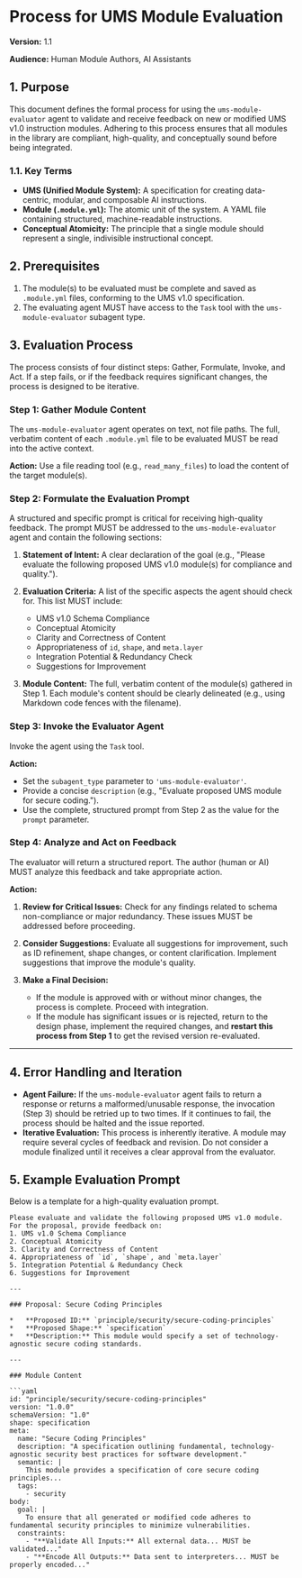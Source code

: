 # Process for UMS Module Evaluation

**Version:** 1.1

**Audience:** Human Module Authors, AI Assistants

## 1. Purpose

This document defines the formal process for using the `ums-module-evaluator` agent to validate and receive feedback on new or modified UMS v1.0 instruction modules. Adhering to this process ensures that all modules in the library are compliant, high-quality, and conceptually sound before being integrated.

### 1.1. Key Terms

*   **UMS (Unified Module System):** A specification for creating data-centric, modular, and composable AI instructions.
*   **Module (`.module.yml`):** The atomic unit of the system. A YAML file containing structured, machine-readable instructions.
*   **Conceptual Atomicity:** The principle that a single module should represent a single, indivisible instructional concept.

## 2. Prerequisites

1.  The module(s) to be evaluated must be complete and saved as `.module.yml` files, conforming to the UMS v1.0 specification.
2.  The evaluating agent MUST have access to the `Task` tool with the `ums-module-evaluator` subagent type.

## 3. Evaluation Process

The process consists of four distinct steps: Gather, Formulate, Invoke, and Act. If a step fails, or if the feedback requires significant changes, the process is designed to be iterative.

### Step 1: Gather Module Content

The `ums-module-evaluator` agent operates on text, not file paths. The full, verbatim content of each `.module.yml` file to be evaluated MUST be read into the active context.

**Action:** Use a file reading tool (e.g., `read_many_files`) to load the content of the target module(s).

### Step 2: Formulate the Evaluation Prompt

A structured and specific prompt is critical for receiving high-quality feedback. The prompt MUST be addressed to the `ums-module-evaluator` agent and contain the following sections:

1.  **Statement of Intent:** A clear declaration of the goal (e.g., "Please evaluate the following proposed UMS v1.0 module(s) for compliance and quality.").

2.  **Evaluation Criteria:** A list of the specific aspects the agent should check for. This list MUST include:
    *   UMS v1.0 Schema Compliance
    *   Conceptual Atomicity
    *   Clarity and Correctness of Content
    *   Appropriateness of `id`, `shape`, and `meta.layer`
    *   Integration Potential & Redundancy Check
    *   Suggestions for Improvement

3.  **Module Content:** The full, verbatim content of the module(s) gathered in Step 1. Each module's content should be clearly delineated (e.g., using Markdown code fences with the filename).

### Step 3: Invoke the Evaluator Agent

Invoke the agent using the `Task` tool.

**Action:**

*   Set the `subagent_type` parameter to `'ums-module-evaluator'`.
*   Provide a concise `description` (e.g., "Evaluate proposed UMS module for secure coding.").
*   Use the complete, structured prompt from Step 2 as the value for the `prompt` parameter.

### Step 4: Analyze and Act on Feedback

The evaluator will return a structured report. The author (human or AI) MUST analyze this feedback and take appropriate action.

**Action:**

1.  **Review for Critical Issues:** Check for any findings related to schema non-compliance or major redundancy. These issues MUST be addressed before proceeding.

2.  **Consider Suggestions:** Evaluate all suggestions for improvement, such as ID refinement, shape changes, or content clarification. Implement suggestions that improve the module's quality.

3.  **Make a Final Decision:**
    *   If the module is approved with or without minor changes, the process is complete. Proceed with integration.
    *   If the module has significant issues or is rejected, return to the design phase, implement the required changes, and **restart this process from Step 1** to get the revised version re-evaluated.

---

## 4. Error Handling and Iteration

*   **Agent Failure:** If the `ums-module-evaluator` agent fails to return a response or returns a malformed/unusable response, the invocation (Step 3) should be retried up to two times. If it continues to fail, the process should be halted and the issue reported.
*   **Iterative Evaluation:** This process is inherently iterative. A module may require several cycles of feedback and revision. Do not consider a module finalized until it receives a clear approval from the evaluator.

## 5. Example Evaluation Prompt

Below is a template for a high-quality evaluation prompt.

```text
Please evaluate and validate the following proposed UMS v1.0 module. For the proposal, provide feedback on:
1. UMS v1.0 Schema Compliance
2. Conceptual Atomicity
3. Clarity and Correctness of Content
4. Appropriateness of `id`, `shape`, and `meta.layer`
5. Integration Potential & Redundancy Check
6. Suggestions for Improvement

---

### Proposal: Secure Coding Principles

*   **Proposed ID:** `principle/security/secure-coding-principles`
*   **Proposed Shape:** `specification`
*   **Description:** This module would specify a set of technology-agnostic secure coding standards.

---

### Module Content

```yaml
id: "principle/security/secure-coding-principles"
version: "1.0.0"
schemaVersion: "1.0"
shape: specification
meta:
  name: "Secure Coding Principles"
  description: "A specification outlining fundamental, technology-agnostic security best practices for software development."
  semantic: |
    This module provides a specification of core secure coding principles...
  tags:
    - security
body:
  goal: |
    To ensure that all generated or modified code adheres to fundamental security principles to minimize vulnerabilities.
  constraints:
    - "**Validate All Inputs:** All external data... MUST be validated..."
    - "**Encode All Outputs:** Data sent to interpreters... MUST be properly encoded..."
```

```
